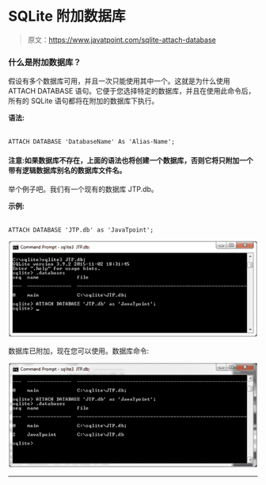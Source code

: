 # SQLite 附加数据库

> 原文：<https://www.javatpoint.com/sqlite-attach-database>

### 什么是附加数据库？

假设有多个数据库可用，并且一次只能使用其中一个。这就是为什么使用 ATTACH DATABASE 语句。它便于您选择特定的数据库，并且在使用此命令后，所有的 SQLite 语句都将在附加的数据库下执行。

**语法:**

```

ATTACH DATABASE 'DatabaseName' As 'Alias-Name'; 

```

#### 注意:如果数据库不存在，上面的语法也将创建一个数据库，否则它将只附加一个带有逻辑数据库别名的数据库文件名。

举个例子吧。我们有一个现有的数据库 JTP.db。

**示例:**

```

ATTACH DATABASE 'JTP.db' as 'JavaTpoint'; 

```

![Sqlite Attach database 1](img/892a36ee66445c6c8c2d64246657c3ae.png)

数据库已附加，现在您可以使用。数据库命令:

![Sqlite Attach database 2](img/3e6109548c31a4b3d3805adf7ed961e0.png)

* * *